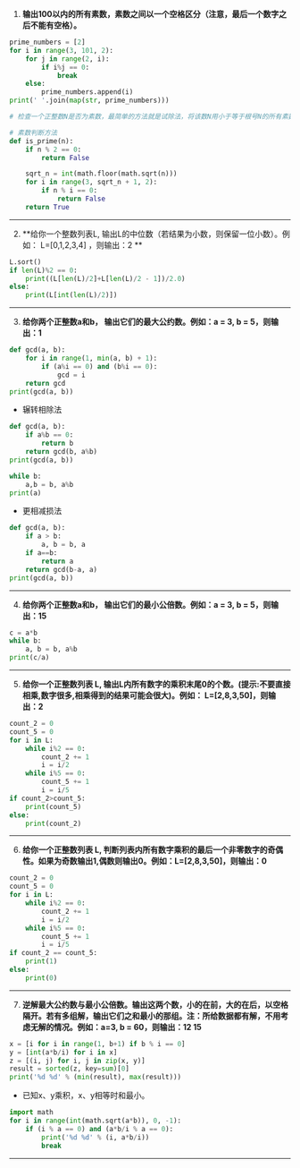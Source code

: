 1. **输出100以内的所有素数，素数之间以一个空格区分（注意，最后一个数字之后不能有空格）。**

```python
prime_numbers = [2]
for i in range(3, 101, 2):
    for j in range(2, i):
        if i%j == 0:
            break
    else:
        prime_numbers.append(i)
print(' '.join(map(str, prime_numbers)))

# 检查一个正整数N是否为素数，最简单的方法就是试除法，将该数N用小于等于根号N的所有素数去试除，若均无法整除，N则为素数。

# 素数判断方法
def is_prime(n):
    if n % 2 == 0:
        return False

    sqrt_n = int(math.floor(math.sqrt(n)))
    for i in range(3, sqrt_n + 1, 2):
        if n % i == 0:
            return False
    return True
```

***
2. **给你一个整数列表L, 输出L的中位数（若结果为小数，则保留一位小数）。例如： L=[0,1,2,3,4]  ，则输出：2  **

```python
L.sort()
if len(L)%2 == 0:
    print((L[len(L)/2]+L[len(L)/2 - 1])/2.0)
else:
    print(L[int(len(L)/2)])
```

***
3. **给你两个正整数a和b， 输出它们的最大公约数。例如：a = 3, b = 5，则输出：1**

```python
def gcd(a, b):
    for i in range(1, min(a, b) + 1):
        if (a%i == 0) and (b%i == 0):
            gcd = i
    return gcd
print(gcd(a, b))
```

* 辗转相除法

```python
def gcd(a, b):
    if a%b == 0:
        return b
    return gcd(b, a%b)
print(gcd(a, b))
```

```python
while b:
    a,b = b, a%b
print(a)
```

* 更相减损法

```python
def gcd(a, b):
    if a > b:
        a, b = b, a
    if a==b:
        return a
    return gcd(b-a, a)
print(gcd(a, b))
```

***
4. **给你两个正整数a和b， 输出它们的最小公倍数。例如：a = 3, b = 5，则输出：15**

```python
c = a*b
while b:
    a, b = b, a%b
print(c/a)
```

***
5. **给你一个正整数列表 L, 输出L内所有数字的乘积末尾0的个数。(提示:不要直接相乘,数字很多,相乘得到的结果可能会很大)。例如： L=[2,8,3,50]，则输出：2**

```python
count_2 = 0
count_5 = 0
for i in L:
    while i%2 == 0:
        count_2 += 1
        i = i/2
    while i%5 == 0:
        count_5 += 1
        i = i/5
if count_2>count_5:
    print(count_5)
else:
    print(count_2)
```

***
6. **给你一个正整数列表 L, 判断列表内所有数字乘积的最后一个非零数字的奇偶性。如果为奇数输出1,偶数则输出0。例如：L=[2,8,3,50]，则输出：0**

```python
count_2 = 0
count_5 = 0
for i in L:
    while i%2 == 0:
        count_2 += 1
        i = i/2
    while i%5 == 0:
        count_5 += 1
        i = i/5
if count_2 == count_5:
    print(1)
else:
    print(0)
```

***
7. **逆解最大公约数与最小公倍数。输出这两个数，小的在前，大的在后，以空格隔开。若有多组解，输出它们之和最小的那组。注：所给数据都有解，不用考虑无解的情况。例如：a=3, b = 60，则输出：12 15**

```python
x = [i for i in range(1, b+1) if b % i == 0]
y = [int(a*b/i) for i in x]
z = [(i, j) for i, j in zip(x, y)]
result = sorted(z, key=sum)[0]
print('%d %d' % (min(result), max(result)))
```

* 已知x、y乘积，x、y相等时和最小。

```python
import math
for i in range(int(math.sqrt(a*b)), 0, -1):
    if (i % a == 0) and (a*b/i % a == 0):
        print('%d %d' % (i, a*b/i))
        break
```

***

